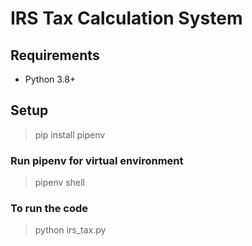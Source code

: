 # IRS Tax Calculation System 

## Requirements
- Python 3.8+

## Setup
> pip install pipenv

### Run pipenv for virtual environment
> pipenv shell

### To run the code
> python irs_tax.py